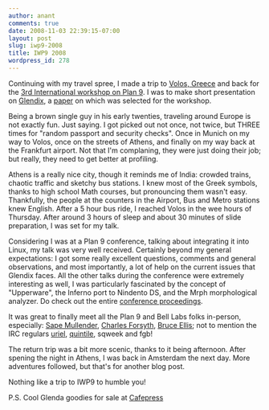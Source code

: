 ```yaml
---
author: anant
comments: true
date: 2008-11-03 22:39:15-07:00
layout: post
slug: iwp9-2008
title: IWP9 2008
wordpress_id: 278
---
```


Continuing with my travel spree, I made a trip to [Volos, Greece](http://wikitravel.org/en/Volos) and back for the [3rd International workshop on Plan 9](http://web.archive.org/web/20090626052642/http://iwp9.inf.uth.gr/). I was to make short presentation on [Glendix](http://glendix.org/), a [paper](http://glendix.org/glendix_iwp9_2008.pdf) on which was selected for the workshop.

Being a brown single guy in his early twenties, traveling around Europe is not exactly fun. Just saying. I got picked out not once, not twice, but THREE times for "random passport and security checks". Once in Munich on my way to Volos, once on the streets of Athens, and finally on my way back at the Frankfurt airport. Not that I'm complaning, they were just doing their job; but really, they need to get better at profiling.

Athens is a really nice city, though it reminds me of India: crowded trains, chaotic traffic and sketchy bus stations. I knew most of the Greek symbols, thanks to high school Math courses, but pronouncing them wasn't easy. Thankfully, the people at the counters in the Airport, Bus and Metro stations knew English. After a 5 hour bus ride, I reached Volos in the wee hours of Thursday. After around 3 hours of sleep and about 30 minutes of slide preparation, I was set for my talk.

Considering I was at a Plan 9 conference, talking about integrating it into Linux, my talk was very well received. Certainly beyond my general expectations: I got some really excellent questions, comments and general observations, and most importantly, a lot of help on the current issues that Glendix faces. All the other talks during the conference were extremely interesting as well, I was particularly fascinated by the concept of "Upperware", the Inferno port to Nindento DS, and the Mrph morphological analyzer. Do check out the entire [conference proceedings](http://iwp9.inf.uth.gr/iwp9_proceedings08.pdf).

It was great to finally meet all the Plan 9 and Bell Labs folks in-person, especially: [Sape Mullender](http://www.huygens.org/sape/), [Charles Forsyth](http://www.terzarima.net/), [Bruce Ellis](http://www.chunder.com/); not to mention the IRC regulars [uriel](http://uriel.cat-v.org/), [quintile](http://quintile.net/), sqweek and fgb!

The return trip was a bit more scenic, thanks to it being afternoon. After spening the night in Athens, I was back in Amsterdam the next day. More adventures followed, but that's for another blog post.

Nothing like a trip to IWP9 to humble you!

P.S. Cool Glenda goodies for sale at [Cafepress](http://www.cafepress.com/9fans)
